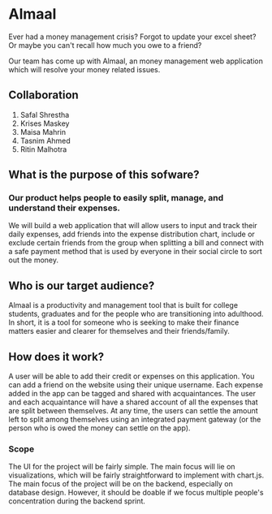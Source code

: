 # Almaal

Ever had a money management crisis? Forgot to update your excel sheet? Or maybe you can't recall how much you owe to a friend?

Our team has come up with Almaal, an money management web application which will resolve your money related issues.

## Collaboration
1. Safal Shrestha
2. Krises Maskey
3. Maisa Mahrin
4. Tasnim Ahmed
5. Ritin Malhotra

## What is the purpose of this sofware?
### Our product helps people to easily split, manage, and understand their expenses.

We will build a web application that will allow users to input and track their daily expenses, add friends into the expense distribution chart, include or exclude certain friends from the group when splitting a bill and connect with a safe payment method that is used by everyone in their social circle to sort out the money.


## Who is our target audience?

Almaal is a productivity and management tool that is built for college students, graduates and for the people who are transitioning into adulthood. In short, it is a tool for someone who is seeking to make their finance matters easier and clearer for themselves and their friends/family. 

## How does it work?

A user will be able to add their credit or expenses on this application. You can add a friend on the website using their unique username. Each expense added in the app can be tagged and shared with acquaintances. The user and each acquaintance will have a shared account of all the expenses that are split between themselves. At any time, the users can settle the amount left to split among themselves using an integrated payment gateway (or the person who is owed the money can settle on the app).

### Scope

The UI for the project will be fairly simple. The main focus will lie on visualizations, which will be fairly straightforward to implement with chart.js. The main focus of the project will be on the backend, especially on database design. However, it should be doable if we focus multiple people's concentration during the backend sprint.
